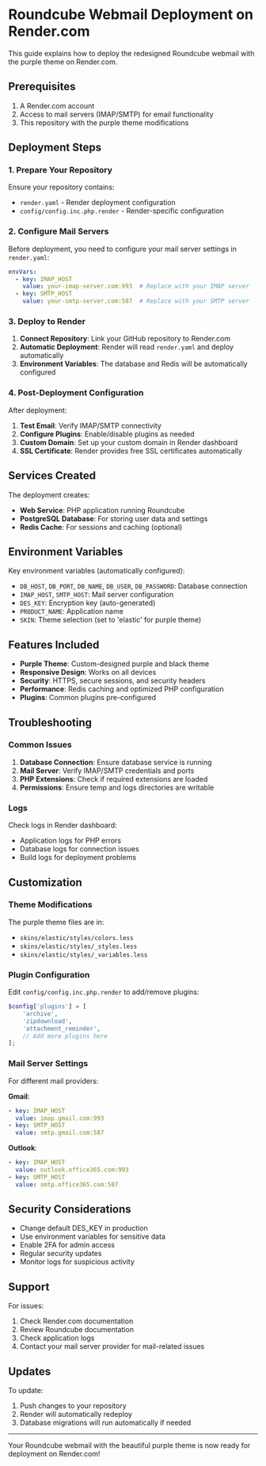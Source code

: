 # Roundcube Webmail Deployment on Render.com

This guide explains how to deploy the redesigned Roundcube webmail with the purple theme on Render.com.

## Prerequisites

1. A Render.com account
2. Access to mail servers (IMAP/SMTP) for email functionality
3. This repository with the purple theme modifications

## Deployment Steps

### 1. Prepare Your Repository

Ensure your repository contains:
- `render.yaml` - Render deployment configuration
- `config/config.inc.php.render` - Render-specific configuration

### 2. Configure Mail Servers

Before deployment, you need to configure your mail server settings in `render.yaml`:

```yaml
envVars:
  - key: IMAP_HOST
    value: your-imap-server.com:993  # Replace with your IMAP server
  - key: SMTP_HOST
    value: your-smtp-server.com:587  # Replace with your SMTP server
```

### 3. Deploy to Render

1. **Connect Repository**: Link your GitHub repository to Render.com
2. **Automatic Deployment**: Render will read `render.yaml` and deploy automatically
3. **Environment Variables**: The database and Redis will be automatically configured

### 4. Post-Deployment Configuration

After deployment:

1. **Test Email**: Verify IMAP/SMTP connectivity
2. **Configure Plugins**: Enable/disable plugins as needed
3. **Custom Domain**: Set up your custom domain in Render dashboard
4. **SSL Certificate**: Render provides free SSL certificates automatically

## Services Created

The deployment creates:

- **Web Service**: PHP application running Roundcube
- **PostgreSQL Database**: For storing user data and settings
- **Redis Cache**: For sessions and caching (optional)

## Environment Variables

Key environment variables (automatically configured):

- `DB_HOST`, `DB_PORT`, `DB_NAME`, `DB_USER`, `DB_PASSWORD`: Database connection
- `IMAP_HOST`, `SMTP_HOST`: Mail server configuration
- `DES_KEY`: Encryption key (auto-generated)
- `PRODUCT_NAME`: Application name
- `SKIN`: Theme selection (set to 'elastic' for purple theme)

## Features Included

- **Purple Theme**: Custom-designed purple and black theme
- **Responsive Design**: Works on all devices
- **Security**: HTTPS, secure sessions, and security headers
- **Performance**: Redis caching and optimized PHP configuration
- **Plugins**: Common plugins pre-configured

## Troubleshooting

### Common Issues

1. **Database Connection**: Ensure database service is running
2. **Mail Server**: Verify IMAP/SMTP credentials and ports
3. **PHP Extensions**: Check if required extensions are loaded
4. **Permissions**: Ensure temp and logs directories are writable

### Logs

Check logs in Render dashboard:
- Application logs for PHP errors
- Database logs for connection issues
- Build logs for deployment problems

## Customization

### Theme Modifications

The purple theme files are in:
- `skins/elastic/styles/colors.less`
- `skins/elastic/styles/_styles.less`
- `skins/elastic/styles/_variables.less`

### Plugin Configuration

Edit `config/config.inc.php.render` to add/remove plugins:

```php
$config['plugins'] = [
    'archive',
    'zipdownload',
    'attachment_reminder',
    // Add more plugins here
];
```

### Mail Server Settings

For different mail providers:

**Gmail**:
```yaml
- key: IMAP_HOST
  value: imap.gmail.com:993
- key: SMTP_HOST
  value: smtp.gmail.com:587
```

**Outlook**:
```yaml
- key: IMAP_HOST
  value: outlook.office365.com:993
- key: SMTP_HOST
  value: smtp.office365.com:587
```

## Security Considerations

- Change default DES_KEY in production
- Use environment variables for sensitive data
- Enable 2FA for admin access
- Regular security updates
- Monitor logs for suspicious activity

## Support

For issues:
1. Check Render.com documentation
2. Review Roundcube documentation
3. Check application logs
4. Contact your mail server provider for mail-related issues

## Updates

To update:
1. Push changes to your repository
2. Render will automatically redeploy
3. Database migrations will run automatically if needed

---

Your Roundcube webmail with the beautiful purple theme is now ready for deployment on Render.com!

